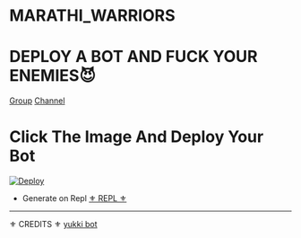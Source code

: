 # MARATHI_WARRIORS

# DEPLOY A BOT AND FUCK YOUR ENEMIES😈

[Group](https://t.me/HeartlessBotSupport)
[Channel](https://t.me/TEAM_HEARTLESS_BOTS)

# Click The Image And Deploy Your Bot

[![Deploy](https://telegra.ph/file/7d56815a7d7431a587bfa.jpg)](https://heroku.com/deploy?template=https://github.com/tana9373/MARATHI_WARRIORS)


- Generate on Repl [⚜ REPL ⚜](https://replit.com/@Tanajimusic/MARATHI-WARRIORS#main.py)

-----------------------------------------------------------------------------------------------------------------------------------------------------------------------------------------------------------------
⚜ CREDITS ⚜
 [yukki bot](https://github.com/YukkiBot/YukkiMultiSpamBot)
